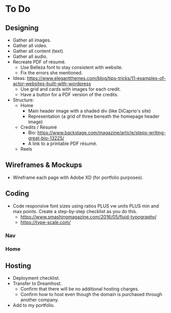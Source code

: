 # To Do

## Designing

- Gather all images.
- Gather all video.
- Gather all content (text).
- Gather all audio.
- Recreate PDF of résumé.
  - Use Belleza font to stay consistent with website.
  - Fix the errors she mentioned.
- Ideas: https://www.elegantthemes.com/blog/tips-tricks/11-examples-of-actor-websites-built-with-wordpress
  - Use grid and cards with images for each credit.
  - Have a button for a PDF version of the credits.
- Structure:
  - Home
    - Main header image with a shaded div (like DiCaprio's site)
    - Representation (a grid of three beneath the homepage header image)
  - Credits / Résumé
    - Bio: https://www.backstage.com/magazine/article/steps-writing-great-bio-13225/
    - A link to a printable PDF résumé.
  - Reels


## Wireframes & Mockups

- Wireframe each page with Adobe XD (for portfolio purposes).


## Coding

- Code responsive font sizes using ratios PLUS vw units PLUS min and max points. Create a step-by-step checklist as you do this.
  - https://www.smashingmagazine.com/2016/05/fluid-typography/
  - https://type-scale.com/

### Nav



### Home



## Hosting

- Deployment checklist.
- Transfer to Dreamhost.
  - Confirm that there will be no additional hosting charges.
  - Confirm how to host even though the domain is purchased through another company.
- Add to my portfolio.